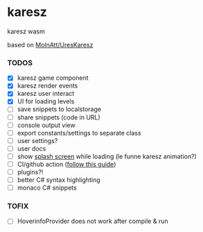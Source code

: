 # karesz

karesz wasm

based on [MolnAtt/UresKaresz](https://github.com/MolnAtt/UresKaresz)

### TODOS

-   [x] karesz game component
-   [x] karesz render events
-   [x] karesz user interact
-   [x] UI for loading levels
-   [ ] save snippets to localstorage
-   [ ] share snippets (code in URL)
-   [ ] console output view
-   [ ] export constants/settings to separate class
-   [ ] user settings?
-   [ ] user docs
-   [ ] show [splash screen](https://www.fluentui-blazor.net/SplashScreen) while loading (le funne karesz animation?)
-   [ ] CI/github action ([follow this guide](https://github.com/dotnet/AspNetCore.Docs/blob/main/aspnetcore/blazor/host-and-deploy/webassembly.md#github-pages))
-   [ ] plugins?!
-   [ ] better C# syntax highlighting
-   [ ] monaco C# snippets

### TOFIX

-   [ ] HoverinfoProvider does not work after compile & run

